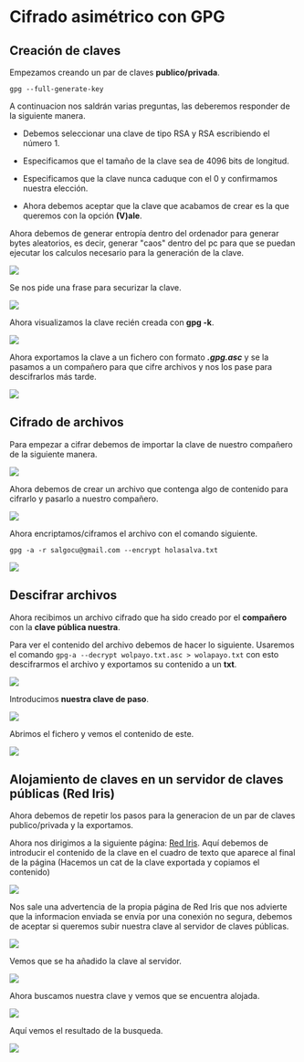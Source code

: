 # Cifrado asimétrico con GPG

## Creación de claves

Empezamos creando un par de claves **publico/privada**.

`` gpg --full-generate-key ``

A continuacion nos saldrán varias preguntas, las deberemos responder de la siguiente manera.

* Debemos seleccionar una clave de tipo RSA y RSA escribiendo el número 1.

* Especificamos que el tamaño de la clave sea de 4096 bits de longitud.

* Especificamos que la clave nunca caduque con el 0 y confirmamos nuestra elección.

* Ahora debemos aceptar que la clave que acabamos de crear es la que queremos con la opción **(V)ale**.

Ahora debemos de generar entropía dentro del ordenador para generar bytes aleatorios, es decir, generar "caos" dentro del pc para que se puedan ejecutar los calculos necesario para la generación de la clave.

![](./img/001.png)

Se nos pide una frase para securizar la clave.

![](./img/002.png)

Ahora visualizamos la clave recién creada con **gpg -k**.

![](./img/003.png)

Ahora exportamos la clave a un fichero con formato ***.gpg.asc*** y se la pasamos a un compañero para que cifre archivos y nos los pase para descifrarlos más tarde.

![](./img/004.png)

## Cifrado de archivos

Para empezar a cifrar debemos de importar la clave de nuestro compañero de la siguiente manera.

![](./img/005.png)

Ahora debemos de crear un archivo que contenga algo de contenido para cifrarlo y pasarlo a nuestro compañero.

![](./img/006.png)

Ahora encriptamos/ciframos el archivo con el comando siguiente.

``gpg -a -r salgocu@gmail.com --encrypt holasalva.txt``

![](./img/007.png)

## Descifrar archivos

Ahora recibimos un archivo cifrado que ha sido creado por el **compañero** con la **clave pública nuestra**.

Para ver el contenido del archivo debemos de hacer lo siguiente. Usaremos el comando ``gpg-a --decrypt wolpayo.txt.asc > wolapayo.txt`` con esto descifrarmos el archivo y exportamos su contenido a un **txt**.

![](./img/008.png)

Introducimos **nuestra clave de paso**.

![](./img/009.png)

Abrimos el fichero y vemos el contenido de este.

![](./img/010.png)

## Alojamiento de claves en un servidor de claves públicas (Red Iris)

Ahora debemos de repetir los pasos para la generacion de un par de claves publico/privada y la exportamos.

Ahora nos dirigimos a la siguiente página: [Red Iris](https://www.rediris.es/keyserver/). Aquí debemos de introducir el contenido de la clave en el cuadro de texto que aparece al final de la página (Hacemos un cat de la clave exportada y copiamos el contenido)

![](./claveficticia/002.png)

Nos sale una advertencia de la propia página de Red Iris que nos advierte que la informacion enviada se envía por una conexión no segura, debemos de aceptar si queremos subir nuestra clave al servidor de claves públicas.

![](./claveficticia/003.png)

Vemos que se ha añadido la clave al servidor.

![](./claveficticia/004.png)

Ahora buscamos nuestra clave y vemos que se encuentra alojada.

![](./claveficticia/005.png)

Aquí vemos el resultado de la busqueda.

![](./claveficticia/006.png)
